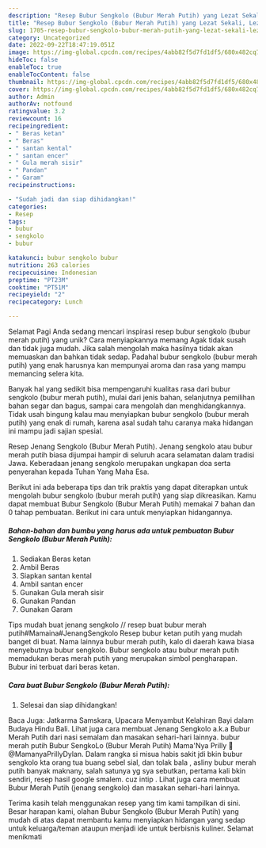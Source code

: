 ```yaml
---
description: "Resep Bubur Sengkolo (Bubur Merah Putih) yang Lezat Sekali, Lezat"
title: "Resep Bubur Sengkolo (Bubur Merah Putih) yang Lezat Sekali, Lezat"
slug: 1705-resep-bubur-sengkolo-bubur-merah-putih-yang-lezat-sekali-lezat
category: Uncategorized
date: 2022-09-22T18:47:19.051Z
image: https://img-global.cpcdn.com/recipes/4abb82f5d7fd1df5/680x482cq70/bubur-sengkolo-bubur-merah-putih-foto-resep-utama.jpg
hideToc: false
enableToc: true
enableTocContent: false
thumbnail: https://img-global.cpcdn.com/recipes/4abb82f5d7fd1df5/680x482cq70/bubur-sengkolo-bubur-merah-putih-foto-resep-utama.jpg
cover: https://img-global.cpcdn.com/recipes/4abb82f5d7fd1df5/680x482cq70/bubur-sengkolo-bubur-merah-putih-foto-resep-utama.jpg
author: Admin
authorAv: notfound
ratingvalue: 3.2
reviewcount: 16
recipeingredient:
- " Beras ketan"
- " Beras"
- " santan kental"
- " santan encer"
- " Gula merah sisir"
- " Pandan"
- " Garam"
recipeinstructions:

- "Sudah jadi dan siap dihidangkan!"
categories:
- Resep
tags:
- bubur
- sengkolo
- bubur

katakunci: bubur sengkolo bubur 
nutrition: 263 calories
recipecuisine: Indonesian
preptime: "PT23M"
cooktime: "PT51M"
recipeyield: "2"
recipecategory: Lunch

---
```



Selamat Pagi Anda sedang mencari inspirasi resep bubur sengkolo (bubur merah putih) yang unik? Cara menyiapkannya memang Agak tidak susah dan tidak juga mudah. Jika salah mengolah maka hasilnya tidak akan memuaskan dan bahkan tidak sedap. Padahal bubur sengkolo (bubur merah putih) yang enak harusnya kan mempunyai aroma dan rasa yang mampu memancing selera kita.


Banyak hal yang sedikit bisa mempengaruhi kualitas rasa dari bubur sengkolo (bubur merah putih), mulai dari jenis bahan, selanjutnya pemilihan bahan segar dan bagus, sampai cara mengolah dan menghidangkannya. Tidak usah bingung kalau mau menyiapkan bubur sengkolo (bubur merah putih) yang enak di rumah, karena asal sudah tahu caranya maka hidangan ini mampu jadi sajian spesial.

Resep Jenang Sengkolo (Bubur Merah Putih). Jenang sengkolo atau bubur merah putih biasa dijumpai hampir di seluruh acara selamatan dalam tradisi Jawa. Keberadaan jenang sengkolo merupakan ungkapan doa serta penyerahan kepada Tuhan Yang Maha Esa.


Berikut ini ada beberapa tips dan trik praktis yang dapat diterapkan untuk mengolah bubur sengkolo (bubur merah putih) yang siap dikreasikan. Kamu dapat membuat Bubur Sengkolo (Bubur Merah Putih) memakai 7 bahan dan 0 tahap pembuatan. Berikut ini cara untuk menyiapkan hidangannya.

<!--inarticleads1-->

##### Bahan-bahan dan bumbu yang harus ada untuk pembuatan Bubur Sengkolo (Bubur Merah Putih):

1. Sediakan  Beras ketan
1. Ambil  Beras
1. Siapkan  santan kental
1. Ambil  santan encer
1. Gunakan  Gula merah sisir
1. Gunakan  Pandan
1. Gunakan  Garam


Tips mudah buat jenang sengkolo // resep buat bubur merah putih#Mamaina#JenangSengkolo Resep bubur ketan putih yang mudah banget di buat. Nama lainnya bubur merah putih, kalo di daerah kawa biasa menyebutnya bubur sengkolo. Bubur sengkolo atau bubur merah putih memadukan beras merah putih yang merupakan simbol pengharapan. Bubur ini terbuat dari beras ketan. 

<!--inarticleads2-->

##### Cara buat Bubur Sengkolo (Bubur Merah Putih):


1. Selesai dan siap dihidangkan!

Baca Juga: Jatkarma Samskara, Upacara Menyambut Kelahiran Bayi dalam Budaya Hindu Bali. Lihat juga cara membuat Jenang Sengkolo a.k.a Bubur Merah Putih dari nasi semalam dan masakan sehari-hari lainnya. bubur merah putih Bubur SengkoLo (Bubur Merah Putih) Mama&#39;Nya Prilly 🌹 @MamanyaPrillyDylan. Dalam rangka si misua habis sakit jdi bkin bubur sengkolo kta orang tua buang sebel sial, dan tolak bala , asliny bubur merah putih banyak maknany, salah satunya yg sya sebutkan, pertama kali bkin sendiri, resep hasil google smalem. cuz intip . Lihat juga cara membuat Bubur Merah Putih (jenang sengkolo) dan masakan sehari-hari lainnya. 

Terima kasih telah menggunakan resep yang tim kami tampilkan di sini. Besar harapan kami, olahan Bubur Sengkolo (Bubur Merah Putih) yang mudah di atas dapat membantu kamu menyiapkan hidangan yang sedap untuk keluarga/teman ataupun menjadi ide untuk berbisnis kuliner. Selamat menikmati
